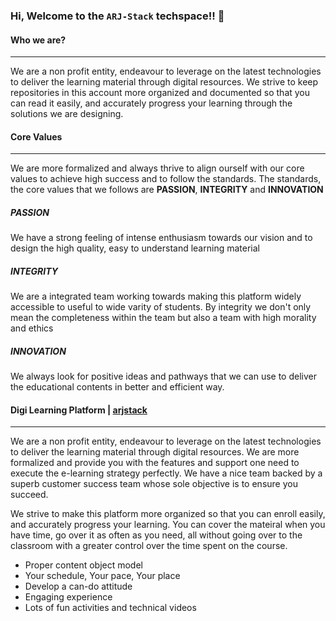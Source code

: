 ### Hi, Welcome to the `ARJ-Stack` techspace!! 👋

#### Who we are? 
---
We are a non profit entity, endeavour to leverage on the latest technologies to deliver the learning material through digital resources. We strive to keep repositories in this account more organized and documented so that you can read it easily, and accurately progress your learning through the solutions we are designing. 
 
#### Core Values
---
We are more formalized and always thrive to align ourself with our core values to achieve high success and to follow the standards. The standards, the core values that we follows are <b>PASSION</b>, <b>INTEGRITY</b> and <b>INNOVATION</b>

##### PASSION
We have a strong feeling of intense enthusiasm towards our vision and to design the high quality, easy to understand learning material

##### INTEGRITY
We are a integrated team working towards making this platform widely accessible to useful to wide varity of students. By integrity we don't only mean the completeness within the team but also a team with high morality and ethics

##### INNOVATION
We always look for positive ideas and pathways that we can use to deliver the educational contents in better and efficient way.

#### Digi Learning Platform | [arjstack](https://www.arjstack.com/)
---


We are a non profit entity, endeavour to leverage on the latest technologies to deliver the learning material through digital resources. We are more formalized and provide you with the features and support one need to execute the e-learning strategy perfectly. We have a nice team backed by a superb customer success team whose sole objective is to ensure you succeed.

We strive to make this platform more organized so that you can enroll easily, and accurately progress your learning. You can cover the mateiral when you have time, go over it as often as you need, all without going over to the classroom with a greater control over the time spent on the course.

 - Proper content object model
 - Your schedule, Your pace, Your place
 - Develop a can-do attitude
 - Engaging experience
 - Lots of fun activities and technical videos
